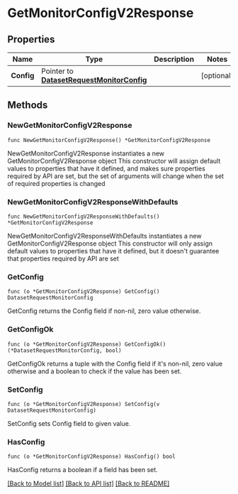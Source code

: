 # GetMonitorConfigV2Response

## Properties

Name | Type | Description | Notes
------------ | ------------- | ------------- | -------------
**Config** | Pointer to [**DatasetRequestMonitorConfig**](DatasetRequestMonitorConfig.md) |  | [optional] 

## Methods

### NewGetMonitorConfigV2Response

`func NewGetMonitorConfigV2Response() *GetMonitorConfigV2Response`

NewGetMonitorConfigV2Response instantiates a new GetMonitorConfigV2Response object
This constructor will assign default values to properties that have it defined,
and makes sure properties required by API are set, but the set of arguments
will change when the set of required properties is changed

### NewGetMonitorConfigV2ResponseWithDefaults

`func NewGetMonitorConfigV2ResponseWithDefaults() *GetMonitorConfigV2Response`

NewGetMonitorConfigV2ResponseWithDefaults instantiates a new GetMonitorConfigV2Response object
This constructor will only assign default values to properties that have it defined,
but it doesn't guarantee that properties required by API are set

### GetConfig

`func (o *GetMonitorConfigV2Response) GetConfig() DatasetRequestMonitorConfig`

GetConfig returns the Config field if non-nil, zero value otherwise.

### GetConfigOk

`func (o *GetMonitorConfigV2Response) GetConfigOk() (*DatasetRequestMonitorConfig, bool)`

GetConfigOk returns a tuple with the Config field if it's non-nil, zero value otherwise
and a boolean to check if the value has been set.

### SetConfig

`func (o *GetMonitorConfigV2Response) SetConfig(v DatasetRequestMonitorConfig)`

SetConfig sets Config field to given value.

### HasConfig

`func (o *GetMonitorConfigV2Response) HasConfig() bool`

HasConfig returns a boolean if a field has been set.


[[Back to Model list]](../README.md#documentation-for-models) [[Back to API list]](../README.md#documentation-for-api-endpoints) [[Back to README]](../README.md)


